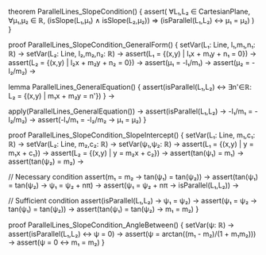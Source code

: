theorem ParallelLines_SlopeCondition() {
  assert(
    ∀L₁,L₂ ∈ CartesianPlane,
    ∀μ₁,μ₂ ∈ ℝ,
    (isSlope(L₁,μ₁) ∧ isSlope(L₂,μ₂)) ⇒
    (isParallel(L₁,L₂) ↔ μ₁ = μ₂)
  )
}

proof ParallelLines_SlopeCondition_GeneralForm() {
  setVar(L₁: Line, l₁,m₁,n₁: ℝ) →
  setVar(L₂: Line, l₂,m₂,n₂: ℝ) →
  assert(L₁ = {(x,y) | l₁x + m₁y + n₁ = 0}) →
  assert(L₂ = {(x,y) | l₂x + m₂y + n₂ = 0}) →
  assert(μ₁ = -l₁/m₁) →
  assert(μ₂ = -l₂/m₂) →
  
  lemma ParallelLines_GeneralEquation() {
    assert(isParallel(L₁,L₂) ↔ ∃n'∈ℝ: L₂ = {(x,y) | m₁x + m₂y = n'})
  } →
  
  apply(ParallelLines_GeneralEquation()) →
  assert(isParallel(L₁,L₂) → -l₁/m₁ = -l₂/m₂) →
  assert(-l₁/m₁ = -l₂/m₂ → μ₁ = μ₂)
}

proof ParallelLines_SlopeCondition_SlopeIntercept() {
  setVar(L₁: Line, m₁,c₁: ℝ) →
  setVar(L₂: Line, m₂,c₂: ℝ) →
  setVar(ψ₁,ψ₂: ℝ) →
  assert(L₁ = {(x,y) | y = m₁x + c₁}) →
  assert(L₂ = {(x,y) | y = m₂x + c₂}) →
  assert(tan(ψ₁) = m₁) →
  assert(tan(ψ₂) = m₂) →
  
  // Necessary condition
  assert(m₁ = m₂ → tan(ψ₁) = tan(ψ₂)) →
  assert(tan(ψ₁) = tan(ψ₂) → ψ₁ = ψ₂ + nπ) →
  assert(ψ₁ = ψ₂ + nπ → isParallel(L₁,L₂)) →
  
  // Sufficient condition
  assert(isParallel(L₁,L₂) → ψ₁ = ψ₂) →
  assert(ψ₁ = ψ₂ → tan(ψ₁) = tan(ψ₂)) →
  assert(tan(ψ₁) = tan(ψ₂) → m₁ = m₂)
}

proof ParallelLines_SlopeCondition_AngleBetween() {
  setVar(ψ: ℝ) →
  assert(isParallel(L₁,L₂) ↔ ψ = 0) →
  assert(ψ = arctan((m₁ - m₂)/(1 + m₁m₂))) →
  assert(ψ = 0 ↔ m₁ = m₂)
}